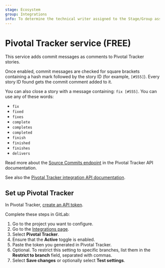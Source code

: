 ```yaml
---
stage: Ecosystem
group: Integrations
info: To determine the technical writer assigned to the Stage/Group associated with this page, see https://about.gitlab.com/handbook/engineering/ux/technical-writing/#assignments
---
```


# Pivotal Tracker service **(FREE)**

This service adds commit messages as comments to Pivotal Tracker stories.

Once enabled, commit messages are checked for square brackets containing a hash mark followed by
the story ID (for example, `[#555]`). Every story ID found gets the commit comment added to it.

You can also close a story with a message containing: `fix [#555]`.
You can use any of these words:

- `fix`
- `fixed`
- `fixes`
- `complete`
- `completes`
- `completed`
- `finish`
- `finished`
- `finishes`
- `delivers`

Read more about the
[Source Commits endpoint](https://www.pivotaltracker.com/help/api/rest/v5#Source_Commits) in
the Pivotal Tracker API documentation.

See also the [Pivotal Tracker integration API documentation](../../../api/integrations.md#pivotal-tracker).

## Set up Pivotal Tracker

In Pivotal Tracker, [create an API token](https://www.pivotaltracker.com/help/articles/api_token/).

Complete these steps in GitLab:

1. Go to the project you want to configure.
1. Go to the [Integrations page](overview.md#accessing-integrations).
1. Select **Pivotal Tracker**.
1. Ensure that the **Active** toggle is enabled.
1. Paste the token you generated in Pivotal Tracker.
1. Optional. To restrict this setting to specific branches, list them in the **Restrict to branch**
   field, separated with commas.
1. Select **Save changes** or optionally select **Test settings**.
